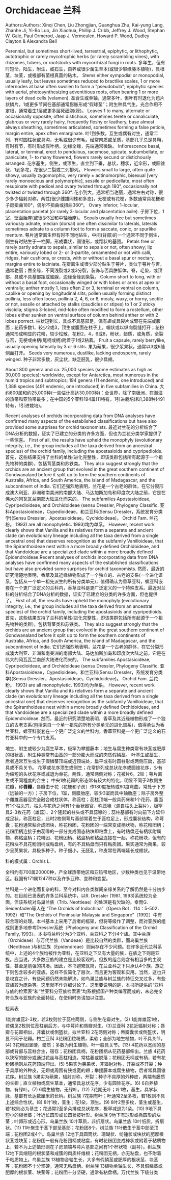 # Orchidaceae 兰科

Authors:Authors: Xinqi Chen, Liu Zhongjian, Guanghua Zhu, Kai-yung Lang, Zhanhe Ji, Yi-Bo Luo, Jin Xiaohua, Phillip J. Cribb, Jeffrey J. Wood, Stephan W. Gale, Paul Ormerod, Jaap J. Vermeulen, Howard P. Wood, Dudley Clayton & Alexandra Bell

Perennial, but sometimes short-lived, terrestrial, epiphytic, or lithophytic, autotrophic or rarely mycotrophic herbs (or rarely scrambling vines), with rhizomes, tubers, or rootstocks with mycorrhizal fungi in roots.
多年生，但有时短命，陆生，附生，或石生，自养或很少菌生草本(或很少攀缘藤本植物)，具根茎，块茎，或根部有菌根真菌的砧木。
Stems either sympodial or monopodial, usually leafy, but leaves sometimes reduced to bractlike scales, 1 or more internodes at base often swollen to form a "pseudobulb"; epiphytic species with aerial, photosynthesizing adventitious roots, often bearing 1 or more layers of dead cells (velamen).
茎合生或单轴，通常多叶，但叶有时退化为苞片状鳞片，1或更多节间在基部通常膨胀形成“假球茎”；附生种具气生，光合作用不定根，通常着生1层或更多层死细胞(膜)。
Leaves 1 to many, alternate or occasionally opposite, often distichous, sometimes terete or canaliculate, glabrous or very rarely hairy, frequently fleshy or leathery, base almost always sheathing, sometimes articulated, sometimes forming a false petiole, margin entire, apex often emarginate.
叶1到多数，互生或偶有对生，通常二列，有时圆柱状或具沟，无毛或很少有毛，经常肉质或革质，基部几乎总是具鞘，有时有节，有时形成假叶柄，边缘全缘，先端通常微缺。
Inflorescence basal, lateral, or terminal, erect to pendulous, racemose, spicate, subumbellate, or paniculate, 1- to many flowered, flowers rarely secund or distichously arranged.
花序基生，侧生，或顶生，直立到下垂，总状，穗状，近伞形，或圆锥状，1到多花，花很少二裂或二列排列。
Flowers small to large, often quite showy, usually zygomorphic, very rarely ± actinomorphic, bisexual [very rarely monoecious and polymorphic], sessile or pedicellate, most often resupinate with pedicel and ovary twisted through 180°, occasionally not twisted or twisted through 360°.
花小到大，通常相当艳丽，通常左右对称，很少多少辐射对称，两性[很少雌雄同株和多态]，无梗或有花梗，多数通常具花梗和子房扭曲180°，偶尔不扭曲或扭曲360°。
Ovary inferior, 1-locular, placentation parietal (or rarely 3-locular and placentation axile).
子房下位，1室，壁面胎座(或很少3室和中轴胎座)。
Sepals usually free but sometimes variously adnate, median (dorsal) one often dissimilar to laterals, laterals sometimes adnate to a column foot to form a saccate, conic, or spurlike mentum.
萼片通常离生但有时不同地贴生，中间(背部)的一个通常不同于侧生，侧生有时贴生于一柱脚，形成囊状，圆锥形，或距状的基团。
Petals free or rarely partly adnate to sepals, similar to sepals or not, often showy; lip entire, variously lobed or 2- or 3-partite, ornamented or not with calli, ridges, hair cushions, or crests, with or without a basal spur or nectary, margins entire to laciniate.
花瓣离生或很少部分贴生于萼片，类似于萼片与否，通常艳丽；唇全缘，不同浅裂或2或3分裂，装饰与否具胼胝体，脊，毛垫，或顶部，具或不具基部距或蜜腺，边缘全缘到条裂。
Column short to long, with or without a basal foot, occasionally winged or with lobes or arms at apex or ventrally; anther mostly 1, less often 2 or 3, terminal or ventral on column, caplike or opening by longitudinal slits; pollen usually forming distinct pollinia, less often loose, pollinia 2, 4, 6, or 8, mealy, waxy, or horny, sectile or not, sessile or attached by stalks (caudicles or stipes) to 1 or 2 sticky viscidia; stigma 3-lobed, mid-lobe often modified to form a rostellum, other lobes either sunken on ventral surface of column behind anther or with 2 lobes porrect.
柱状短到长，具或不具基部足，偶有翅或具裂片或臂在先端或腹面；花药多数1，较少2或3，顶生或腹面在柱子上，帽状或以纵向裂缝打开；花粉通常形成明显的花粉，较少松散，花粉2，4，6或8，粉状，蜡质，或角质，全裂与否，无梗或由柄(尾柄或柄)附着于1或2粘着。
Fruit a capsule, rarely berrylike, usually opening laterally by 3 or 6 slits.
果为蒴果，很少浆果状，通常以3或6缝侧面打开。
Seeds very numerous, dustlike, lacking endosperm, rarely winged.
种子非常多数，灰尘状，缺乏胚乳，很少具翅。


About 800 genera and ca. 25,000 species (some estimates as high as 30,000 species): worldwide, except for Antarctica, most numerous in the humid tropics and subtropics; 194 genera (11 endemic, one introduced) and 1,388 species (491 endemic, one introduced) in five subfamilies in China.
大约800属和约25,000种(一些估计高达30,000种)：全世界，除了南极洲，在潮湿的热带和亚热带最多；在中国的5个亚科194属(11特有，1引进栽培)和1,388种(491特有，1引进栽培)。

Recent analyses of orchids incorporating data from DNA analyses have confirmed many aspects of the established classifications but have also provided some surprises for orchid taxonomists.
最近对兰花的分析结合了DNA分析的数据，证实了已建立的分类的许多方面，但也为兰花分类学家提供了一些惊喜。
First of all, the results have upheld the monophyly (evolutionary integrity, i.e., the group includes all the taxa derived from an ancestral species) of the orchid family, including the apostasioids and cypripedioids.
首先，这些结果支持了兰科的单性(进化完整性，即该类群包括所有起源于一个祖先物种的类群)，包括背茎类和苏铁类。
They also suggest strongly that the orchids are an ancient group that evolved in the great southern continent of Gondwanaland before it split up to form the southern continents of Australia, Africa, and South America, the island of Madagascar, and the subcontinent of India.
它们还强烈地表明，兰花是一个古老的群体，在它分裂形成澳大利亚、非洲和南美洲的南部大陆、马达加斯加岛和印度次大陆之前，它是在伟大的冈瓦瓦兰南部大陆进化而来的。
The subfamilies Apostasioideae, Cypripedioideae, and Orchidoideae (sensu Dressler, Phylogeny Classific.
亚科Apostasioideae，Cypedioideae，和兰亚科(Sensu Dressler，系统发育分类学)(Sensu Dressler，Apostasioideae，Cychidoideae)。
Orchid Fam.
兰花粉。
1993) are all monophyletic.
1993)均为单系。
However, recent work clearly shows that Vanilla and its relatives form a separate and ancient clade (an evolutionary lineage including all the taxa derived from a single ancestral one) that deserves recognition as the subfamily Vanilloideae, that the Spiranthoideae nest within a more broadly defined Orchidoideae, and that Vandoideae are a specialized clade within a more broadly defined Epidendroideae.Recent analyses of orchids incorporating data from DNA analyses have confirmed many aspects of the established classifications but have also provided some surprises for orchid taxonomists.
然而，最近的研究清楚地表明，香草及其近缘植物形成了一个独立的、古老的支系(一个进化谱系，包括从一个单一祖先派生的所有分类单元)，值得确认为香草亚科，螺亚科嵌套在一个更广泛定义的兰科内，香草亚科是更广泛定义的一个特殊支系。最近对兰科的分析结合了DNA分析的数据，证实了已建立的分类的许多方面，但也提供了。
First of all, the results have upheld the monophyly (evolutionary integrity, i.e., the group includes all the taxa derived from an ancestral species) of the orchid family, including the apostasioids and cypripedioids.
首先，这些结果支持了兰科的单性(进化完整性，即该类群包括所有起源于一个祖先物种的类群)，包括背茎类和苏铁类。
They also suggest strongly that the orchids are an ancient group that evolved in the great southern continent of Gondwanaland before it split up to form the southern continents of Australia, Africa, and South America, the island of Madagascar, and the subcontinent of India.
它们还强烈地表明，兰花是一个古老的群体，在它分裂形成澳大利亚、非洲和南美洲的南部大陆、马达加斯加岛和印度次大陆之前，它是在伟大的冈瓦瓦兰南部大陆进化而来的。
The subfamilies Apostasioideae, Cypripedioideae, and Orchidoideae (sensu Dressler, Phylogeny Classific.
亚科Apostasioideae，Cypedioideae，和兰亚科(Sensu Dressler，系统发育分类学)(Sensu Dressler，Apostasioideae，Cychidoideae)。
Orchid Fam.
兰花粉。
1993) are all monophyletic.
1993)均为单系。
However, recent work clearly shows that Vanilla and its relatives form a separate and ancient clade (an evolutionary lineage including all the taxa derived from a single ancestral one) that deserves recognition as the subfamily Vanilloideae, that the Spiranthoideae nest within a more broadly defined Orchidoideae, and that Vandoideae are a specialized clade within a more broadly defined Epidendroideae.
然而，最近的研究清楚地表明，香草及其近缘植物形成了一个独立的古老支系(包括来自一个单一祖先的所有分类单元的进化谱系)，值得承认为香兰亚科，螺亚科嵌套在一个更广泛定义的兰科内，香草亚科是一个更广泛定义的石竹亚科中的一个专门支系。


地生、附生或较少为腐生草本，极罕为攀援藤本；地生与腐生种类常有块茎或肥厚的根状茎，附生种类常有由茎的一部分膨大而成的肉质假鳞茎。
叶基生或茎生，后者通常互生或生于假鳞茎顶端或近顶端处，扁平或有时圆柱形或两侧压扁，基部具或不具关节。
花葶或花序顶生或侧生；花常排列成总状花序或圆锥花序，少有为缩短的头状花序或减退为单花，两性，通常两侧对称；花被片6，2轮；萼片离生或不同程度的合生；
中央1枚花瓣的形态常有较大的特化，明显不同于2枚侧生花瓣，称**唇瓣**，唇瓣由于花（花梗和子房）作180度扭转或90度弯曲，常处于下方（远轴的一方）；子房下位，1室，侧膜胎座，较少3室而具中轴胎座；除子房外整个雌雄蕊器官完全融合成柱状体，称蕊柱；蕊柱顶端一般具药床和1个花药，腹面有1个柱头穴，柱头与花药之间有1个舌状器官，称蕊喙（源自柱头上裂片），极罕具2-3枚花药（雄蕊）、2个隆起的柱头或不具蕊喙的；蕊柱基部有时向前下方延伸成足状，称蕊柱足，此时2枚侧萼片基部常着生于蕊柱足上，形成囊状结构，称萼囊；花粉通常粘合成团块，称花粉团，花粉团的一端常变成柄状物，称花粉团柄；花粉团柄连接于由蕊喙的一部分变成固态粘块即粘盘上，有时粘盘还有柄状附属物，称粘盘柄；花粉团、花粉团柄、粘盘柄和粘盘连接在一起，称花粉块，但有的花粉块不具花粉团柄或粘盘柄，有的不具粘盘而只有粘质团。果实通常为蒴果，较少呈荚果状，具极多种子。种子细小，无胚乳，种皮常在两端延长成翅状。

科的模式属：Orchis L.

全科约有700属20000种，产全球热带地区和亚热带地区，少数种类也见于温带地区。我国有171属1247种以及许多亚种、变种和变型。

兰科是一个进化而复杂的科，至今对科内各类群间亲缘关系的了解仍然是十分初步的。在目前已发表的许多兰科系统中，以R. Dressler (1981, 1993)系统较为全面，但该系统对鸟巢兰族（Trib. Neottieae）的处理是有欠缺的。幸而G. Seidenfaden等人在 “The Orchids of Indochina”（Opera Bot．114：5-502．1992）和“The Orchids of Peninsular Malaysia and Singapore”（1992）中有较合理的处理。本书基本上采用了后者的框架，但将等级作了调整，而对亚族的组成则更多地参考Dressler系统（Phylogeny and Classification of the Orchid Family, 1993）。本书将兰科分为3个亚科，兰亚科之下分4个族。其中兰族（Orchideae）与万代兰族（Vandeae）是比较自然的类群，而鸟巢兰族（Neottieae )与树兰族（Epidendreae）则尚存在不少问题。在许多近代兰科系统中，上述的4个族均被作为亚科，在亚科之下又有大量的族，在族之下则是亚族。应当说，大多数亚族的建立是比较客观的。但族的组合则含有相当多的主观性，甚至是勉强的拼凑。因此，本书避繁就简，在兰亚科之下只承认4个族，族之下则包含较多的亚族。这样不仅简化了层次，而且更为客观和实用。当然，这也只是权宜之计，有些问题仍然未能解决，如鸟巢兰族与树兰族的特征交叉过多，有些亚族较为庞杂等。这里就不作详细讨论了。这里要说明的是，本书所提供的“亚科与族的检索表”和“兰亚科分亚族检索表”均系根据国产种类编写而成的，未必完全符合族与亚族的全面特征，在使用时务请加以注意。

检索表

1能育雄蕊2-3枚，若2枚则位于蕊柱两侧，与侧生花瓣对生。(2)
1能育雄蕊1枚，若偶见2枚则位蕊柱前后方，与中萼片和唇瓣对生。(3)兰亚科
2花近辐射对称；唇瓣与花瓣相似，非囊状或倒盔状。拟兰亚科
2花两侧对称；唇瓣囊状或倒盔状，明显不同于花瓣。杓兰亚科
3花粉团粒粉质，柔软；全部为地生植物，叶不具关节。(4)
3花粉团坚硬，蜡质；多数为附生植物，叶一般具关节。(13)
4花药以宽阔的基部或背部与蕊柱合生，宿存；花粉团具柄，花粉团柄从花药基部伸出。兰族
4花药以狭窄的部分或通过花丝与蕊柱相连，常枯萎或脱落；花粉团无柄或有柄，若有花粉团柄则从花药顶端伸出。(5)
5果实为荚果状，非辐射对称，开裂或不开裂；种子具厚的外种皮，无翅或周围有狭或宽的翅；攀援藤本或腐生植物，后者常具圆锥花序。树兰族
5果实为蒴果，辐射对称，开裂；种子不具厚的外种皮，两端有膜质的长翅；直立植物或腐生草本，通常具总状花序，少有圆锥花序。(6)
6自养植物，有绿叶。(7)
6腐生植物，无绿叶。(12)
7花期无叶；叶1枚，基生，具掌状脉，基部有长达数厘米的长柄。树兰族
7花期有叶；叶通常2至多枚，若1枚则不具上述综合性状。(8)
8叶1枚，茎生；花1朵，顶生。(9)
8叶2至多枚，茎生或基生，若1枚则必为基生；花通常2至多朵排成总状花序，极罕减退为1朵。(10)
9地下具短小的根状茎；叶近长圆形或长圆状披针形。树兰族
9地下有球形或椭圆形的块茎；叶卵形或近心形。鸟巢兰族
10叶草质，非折扇状。鸟巢兰族
10叶纸质，折扇状。(11)
11叶聚生于茎下部至基部；花粉团8个。树兰族
11叶散生于茎中部至顶端；花粉团2或4个。鸟巢兰族
12地下具圆筒状、珊瑚状、纺锤状或块状的肥厚根状茎或块茎；花粉团一般有花粉团柄或粘盘，有时花粉团变成棒状或附着于粘质物上，若不为上述情形则在子房顶端与萼片基部之间有1个杯状物（副萼）。树兰族
12地下具缩短的根状茎和成簇的肉质纤维根；花粉团无柄，亦无粘盘，也不附着于粘质物上。鸟巢兰族
13植物合轴生长，大多有假鳞茎或肥厚的根状茎、块茎等；花粉团不十分坚硬，通常无粘盘柄。树兰族
13植物单轴生长，不具假鳞茎或肥厚的根状茎、块茎等；花粉团十分坚硬，通常有粘盘柄。万代兰族
下级分类
